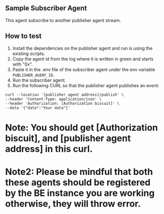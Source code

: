 ## Sample Subscriber Agent
This agent subscribe to another publisher agent stream.


## How to test
1. Install the dependencies on the publisher agent and run is using the existing scripts.
2. Copy the agent id from the log where it is written in green and starts with "0x".
3. Paste it in the .env file of the subscriber agent under the env variable `PUBLISHER_AGENT_ID`.
4. Run the subscriber agent.
5. Run the following CURL so that the publisher agent publishes an event:
```
curl --location '[publisher agent address]/publish' \
--header 'Content-Type: application/json' \
--header 'Authorization: [Authorization biscuit]' \
--data '{"data":"Your data"}'
```
# Note: You should get [Authorization biscuit], and [publisher agent address] in this curl.
# Note2: Please be mindful that both these agents should be registered by the BE instance you are working otherwise, they will throw error.